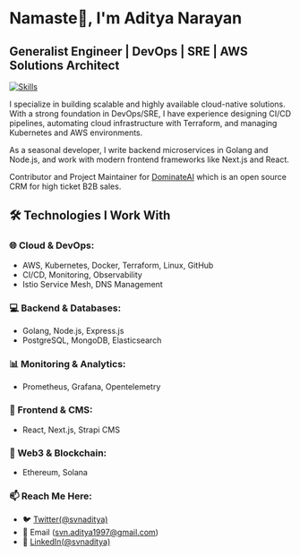 # Namaste🙏, I'm Aditya Narayan
## Generalist Engineer | DevOps | SRE | AWS Solutions Architect

[![Skills](https://skillicons.dev/icons?i=aws,kubernetes,docker,terraform,linux,nginx,prometheus,grafana,elasticsearch,js,react,nextjs,postgres,go,postman&theme=dark)](https://skillicons.dev)

I specialize in building scalable and highly available cloud-native solutions. With a strong foundation in DevOps/SRE, I have experience designing CI/CD pipelines, automating cloud infrastructure with Terraform, and managing Kubernetes and AWS environments.

As a seasonal developer, I write backend microservices in Golang and Node.js, and work with modern frontend frameworks like Next.js and React.

Contributor and Project Maintainer for [DominateAI](https://github.com/DominateAi/Dominate-AI) which is an open source CRM for high ticket B2B sales.

## 🛠️ Technologies I Work With
### 🌐 Cloud & DevOps:
- AWS, Kubernetes, Docker, Terraform, Linux, GitHub
- CI/CD, Monitoring, Observability
- Istio Service Mesh, DNS Management

### 💻 Backend & Databases:
- Golang, Node.js, Express.js
- PostgreSQL, MongoDB, Elasticsearch

### 📊 Monitoring & Analytics:
- Prometheus, Grafana, Opentelemetry

### 🎨 Frontend & CMS:
- React, Next.js, Strapi CMS

### 🔗 Web3 & Blockchain:
- Ethereum, Solana

### 📫 Reach Me Here:
- 🐦 [Twitter(@svnaditya)](https://x.com/svnaditya)
- 📧 Email (svn.aditya1997@gmail.com)
- 📧 [LinkedIn(@svnaditya)](https://www.linkedin.com/in/svnaditya/)
